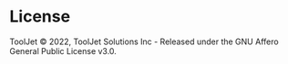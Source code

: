# License
ToolJet © 2022, ToolJet Solutions Inc - Released under the GNU Affero General Public License v3.0.
